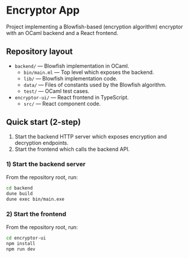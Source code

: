 # Encryptor App

Project implementing a Blowfish-based (encryption algorithm) encryptor with an OCaml backend and a React frontend.

## Repository layout

- `backend/` — Blowfish implementation in OCaml.
  - `bin/main.ml` — Top level which exposes the backend.
  - `lib/` — Blowfish implementation code.
  - `data/` — Files of constants used by the Blowfish algorithm.
  - `test/` — OCaml test cases.
- `encryptor-ui/` — React frontend in TypeScript.
  - `src/` — React component code.

## Quick start (2-step)

1) Start the backend HTTP server which exposes encryption and decryption endpoints.
2) Start the frontend which calls the backend API.

### 1) Start the backend server

From the repository root, run:

```bash
cd backend
dune build
dune exec bin/main.exe
```

### 2) Start the frontend

From the repository root, run:

```bash
cd encryptor-ui
npm install
npm run dev
```


